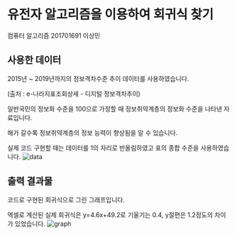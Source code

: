 # 유전자 알고리즘을 이용하여 회귀식 찾기
컴퓨터 알고리즘
201701691 이상민

## 사용한 데이터
2015년 ~ 2019년까지의 정보격차수준 추이 데이터를 사용하였습니다.

(출처 : e-나라지표조회상세 - 디지털 정보격차추이)

일반국민의 정보화 수준을 100으로 가정할 때 정보취약계층의 정보화 수준을 나타낸 자료입니다.

해가 갈수록 정보취약계층의 정보 능력이 향상됨을 알 수 있습니다.

실제 코드 구현할 때는 데이터를 1의 자리로 반올림하였고 표의 종합 수준을 사용하였습니다.
![data](https://user-images.githubusercontent.com/63089782/85837441-f7679f80-b7d2-11ea-94de-38b0353fbd43.png)

## 출력 결과물
코드로 구현된 회귀식으로 그린 그래프입니다.

엑셀로 계산된 실제 회귀식은 y=4.6x+49.2로 기울기는 0.4, y절편은 1.2정도의 차이가 있었습니다.
![graph](https://user-images.githubusercontent.com/63089782/85837551-2120c680-b7d3-11ea-80a2-29e86182c0df.png)
